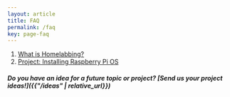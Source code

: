 ```yaml
---
layout: article
title: FAQ
permalink: /faq
key: page-faq
---
```


1. [What is Homelabbing?](/meetings/past_meetings/2024-11-04-meeting)
1. [Project: Installing Raspberry Pi OS](/meetings/past_meetings/2024-12-02-meeting)


#### *Do you have an idea for a future topic or project? [Send us your project ideas!]({{"/ideas" | relative_url}})*